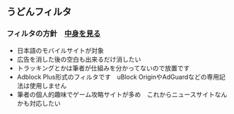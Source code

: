 ## うどんフィルタ　
### フィルタの方針　[中身を見る](https://github.com/mikadukiken/AdBlock-Filters/raw/master/UdonFilter.txt)
- 日本語のモバイルサイトが対象
- 広告を消した後の空白も出来るだけ消したい
- トラッキングとかは筆者が仕組みを分かってないので放置です
- Adblock Plus形式のフィルタです　uBlock OriginやAdGuardなどの専用記法は使用しません
- 筆者の個人的趣味でゲーム攻略サイトが多め　これからニュースサイトなんかも対応したい

